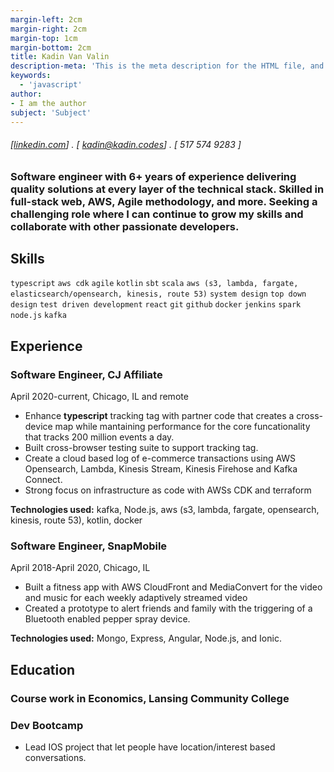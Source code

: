 ```yaml
---
margin-left: 2cm
margin-right: 2cm
margin-top: 1cm
margin-bottom: 2cm
title: Kadin Van Valin
description-meta: 'This is the meta description for the HTML file, and one day the PDF file, for better SEO?'
keywords:
  - 'javascript'
author:
- I am the author
subject: 'Subject'
---
```

###### [[linkedin.com](https://www.linkedin.com/in/kadin-van-valin/)] . [ kadin@kadin.codes] . [ 517 574 9283 ]

### Software engineer with 6+ years of experience delivering quality solutions at every layer of the technical stack. Skilled in full-stack web, AWS, Agile methodology, and more. Seeking a challenging role where I can continue to grow my skills and collaborate with other passionate developers.

## Skills

```typescript```
```aws cdk```
```agile```
```kotlin```
```sbt```
```scala```
```aws (s3, lambda, fargate, elasticsearch/opensearch, kinesis, route 53)```
```system design```
```top down design```
```test driven development```
```react```
```git```
```github```
```docker```
```jenkins```
```spark```
```node.js```
```kafka```

## Experience

### Software Engineer, CJ Affiliate

April 2020-current, Chicago, IL and remote

- Enhance **typescript** tracking tag with partner code that creates a cross-device map while mantaining performance for the core funcationality that tracks 200 million events a day.  
- Built cross-browser testing suite to support tracking tag.
- Create a cloud based log of e-commerce transactions using AWS Opensearch, Lambda, Kinesis Stream, Kinesis Firehose and Kafka Connect.
- Strong focus on infrastructure as code with AWSs CDK and terraform

**Technologies used:** kafka, Node.js, aws (s3, lambda, fargate, opensearch, kinesis, route 53), kotlin, docker

### Software Engineer, SnapMobile

April 2018-April 2020, Chicago, IL

- Built a fitness app with AWS CloudFront and MediaConvert for the video and music for each weekly adaptively streamed video
- Created a prototype to alert friends and family with the triggering of a Bluetooth enabled pepper spray device.

**Technologies used:** Mongo, Express, Angular, Node.js, and Ionic.


## Education

### Course work in Economics, Lansing Community College

 
### Dev Bootcamp
- Lead IOS project that let people have location/interest based conversations.
